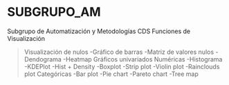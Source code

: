# SUBGRUPO_AM
Subgrupo de Automatización y Metodologías CDS
Funciones de Visualización
> Visualización de nulos 
-Gráfico de barras 
-Matriz de valores nulos 
-Dendograma 
-Heatmap 
> Gráficos univariados 
Numéricas 
-Histograma 
-KDEPlot 
-Hist + Density 
-Boxplot 
-Strip plot 
-Violin plot 
-Rainclouds plot 
Categóricas 
-Bar plot 
-Pie chart 
-Pareto chart 
-Tree map 
